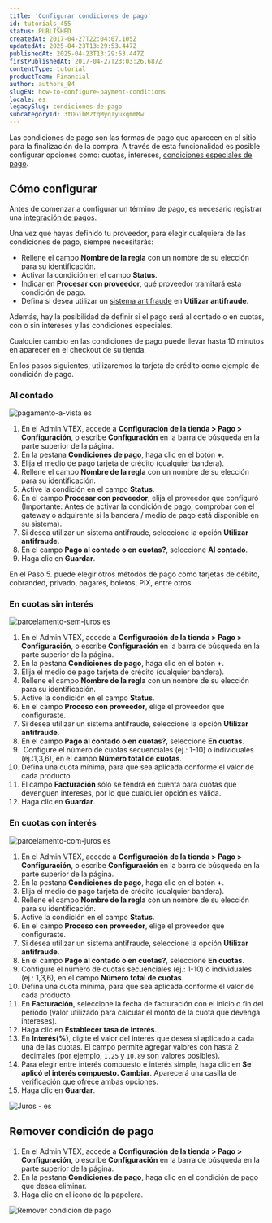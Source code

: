 ```yaml
---
title: 'Configurar condiciones de pago'
id: tutorials_455
status: PUBLISHED
createdAt: 2017-04-27T22:04:07.105Z
updatedAt: 2025-04-23T13:29:53.447Z
publishedAt: 2025-04-23T13:29:53.447Z
firstPublishedAt: 2017-04-27T23:03:26.687Z
contentType: tutorial
productTeam: Financial
author: authors_84
slugEN: how-to-configure-payment-conditions
locale: es
legacySlug: condiciones-de-pago
subcategoryId: 3tDGibM2tqMyqIyukqmmMw
---
```


Las condiciones de pago son las formas de pago que aparecen en el sitio para la finalización de la compra. A través de esta funcionalidad es posible configurar opciones como: cuotas, intereses, [condiciones especiales de pago](/es/tutorial/condicoes-especiais--tutorials_456#).

## Cómo configurar

Antes de comenzar a configurar un término de pago, es necesario registrar una [integración de pagos](/es/tutorial/afiliacoes-de-gateway/). 

Una vez que hayas definido tu proveedor, para elegir cualquiera de las condiciones de pago, siempre necesitarás:

- Rellene el campo __Nombre de la regla__ con un nombre de su elección para su identificación.
- Activar la condición en el campo __Status__.
- Indicar en __Procesar con proveedor__, qué proveedor tramitará esta condición de pago.
- Defina si desea utilizar un [sistema antifraude](/es/tutorial/como-configurar-antifraude) en __Utilizar antifraude__.

Además, hay la posibilidad de definir si el pago será al contado o en cuotas, con o sin intereses y las condiciones especiales.

<div class="alert alert-warning">
 Cualquier cambio en las condiciones de pago puede llevar hasta 10 minutos en aparecer en el checkout de su tienda.
</div>

En los pasos siguientes, utilizaremos la tarjeta de crédito como ejemplo de condición de pago.

### Al contado

![pagamento-a-vista es](https://images.ctfassets.net/alneenqid6w5/16U7FyAeXiC88gWCwkKmSU/e4b130c50f632f7bb341675c3d69f5bb/pagamento_a_vista_es.png)

1. En el Admin VTEX, accede a __Configuración de la tienda > Pago > Configuración__, o escribe __Configuración__ en la barra de búsqueda en la parte superior de la página.
2. En la pestana __Condiciones de pago__, haga clic en el botón __+__.
3. Elija el medio de pago tarjeta de crédito (cualquier bandera).
4. Rellene el campo __Nombre de la regla__ con un nombre de su elección para su identificación.
5. Active la condición en el campo __Status__.
6. En el campo __Procesar con proveedor__, elija el proveedor que configuró (Importante: Antes de activar la condición de pago, comprobar con el gateway o adquirente si la bandera / medio de pago está disponible en su sistema).
7. Si desea utilizar un sistema antifraude, seleccione la opción __Utilizar antifraude__.
8. En el campo __Pago al contado o en cuotas?__, seleccione __Al contado__.
9. Haga clic en __Guardar__.

<div class="alert alert-info">
En el Paso 5. puede elegir otros métodos de pago como tarjetas de débito, cobranded, privado, pagarés, boletos, PIX, entre otros.
</div>

### En cuotas sin interés

![parcelamento-sem-juros es](https://images.ctfassets.net/alneenqid6w5/5UuCXeD07moeaQiqqmuCMe/841c2830d1a8f031c3c0cbf716bcc4c5/pagamento_sem_juros_es.png)

1. En el Admin VTEX, accede a __Configuración de la tienda > Pago > Configuración__, o escribe __Configuración__ en la barra de búsqueda en la parte superior de la página.
2. En la pestana __Condiciones de pago__, haga clic en el botón __+__.
3. Elija el medio de pago tarjeta de crédito (cualquier bandera).
4. Rellene el campo __Nombre de la regla__ con un nombre de su elección para su identificación.
5. Active la condición en el campo __Status__.
6. En el campo __Proceso con proveedor__, elige el proveedor que configuraste.
7. Si desea utilizar un sistema antifraude, seleccione la opción __Utilizar antifraude__.
8. En el campo __Pago al contado o en cuotas?__, seleccione __En cuotas__.
9.  Configure el número de cuotas secuenciales (ej.: 1-10) o individuales (ej.:1,3,6), en el campo __Número total de cuotas__.
10. Defina una cuota mínima, para que sea aplicada conforme el valor de cada producto.
11. El campo __Facturación__ sólo se tendrá en cuenta para cuotas que devenguen intereses, por lo que cualquier opción es válida.
12. Haga clic en __Guardar__.

### En cuotas con interés

![parcelamento-com-juros es](https://images.ctfassets.net/alneenqid6w5/46wBJ8tCUgCaWmAyOgkycY/37586fac3ee5495ab4be1e2aaa6eb733/pagamento_com_juros_es.png)

1. En el Admin VTEX, accede a __Configuración de la tienda > Pago > Configuración__, o escribe __Configuración__ en la barra de búsqueda en la parte superior de la página.
2. En la pestana __Condiciones de pago__, haga clic en el botón __+__.
3. Elija el medio de pago tarjeta de crédito (cualquier bandera).
4. Rellene el campo __Nombre de la regla__ con un nombre de su elección para su identificación.
5. Active la condición en el campo __Status__.
6. En el campo __Proceso con proveedor__, elige el proveedor que configuraste.
7. Si desea utilizar un sistema antifraude, seleccione la opción __Utilizar antifraude__.
8. En el campo __Pago al contado o en cuotas?__, seleccione __En cuotas__.
9. Configure el número de cuotas secuenciales (ej.: 1-10) o individuales (ej.: 1,3,6), en el campo __Número total de cuotas__.
10. Defina una cuota mínima, para que sea aplicada conforme el valor de cada producto.
11. En __Facturación__, seleccione la fecha de facturación con el inicio o fin del período (valor utilizado para calcular el monto de la cuota que devenga intereses).
12. Haga clic en __Establecer tasa de interés__.
13. En __Interés(%)__, digite el valor del interés que desea si aplicado a cada una de las cuotas. El campo permite agregar valores con hasta 2 decimales (por ejemplo, `1,25` y `10,89` son valores posibles).
14. Para elegir entre interés compuesto e interés simple, haga clic en __Se aplicó el interés compuesto. Cambiar__. Aparecerá una casilla de verificación que ofrece ambas opciones.
15. Haga clic en __Guardar__.

![Juros - es](https://images.ctfassets.net/alneenqid6w5/6LByLxJORIELFs7gTY3kmA/93f4c4c2accb7c5a0efa08b31452b9fb/juros_es.png)

## Remover condición de pago

1. En el Admin VTEX, accede a __Configuración de la tienda > Pago > Configuración__, o escribe __Configuración__ en la barra de búsqueda en la parte superior de la página.
2. En la pestana __Condiciones de pago__, haga clic en el condición de pago que desea eliminar.
3. Haga clic en el icono de la papelera.

![Remover condición de pago](https://images.ctfassets.net/alneenqid6w5/30AGmwCJOclqEqvcNPzuxV/76f4023f4e0262ebaefa8318e46330b3/remover_condicion_pago.png)
